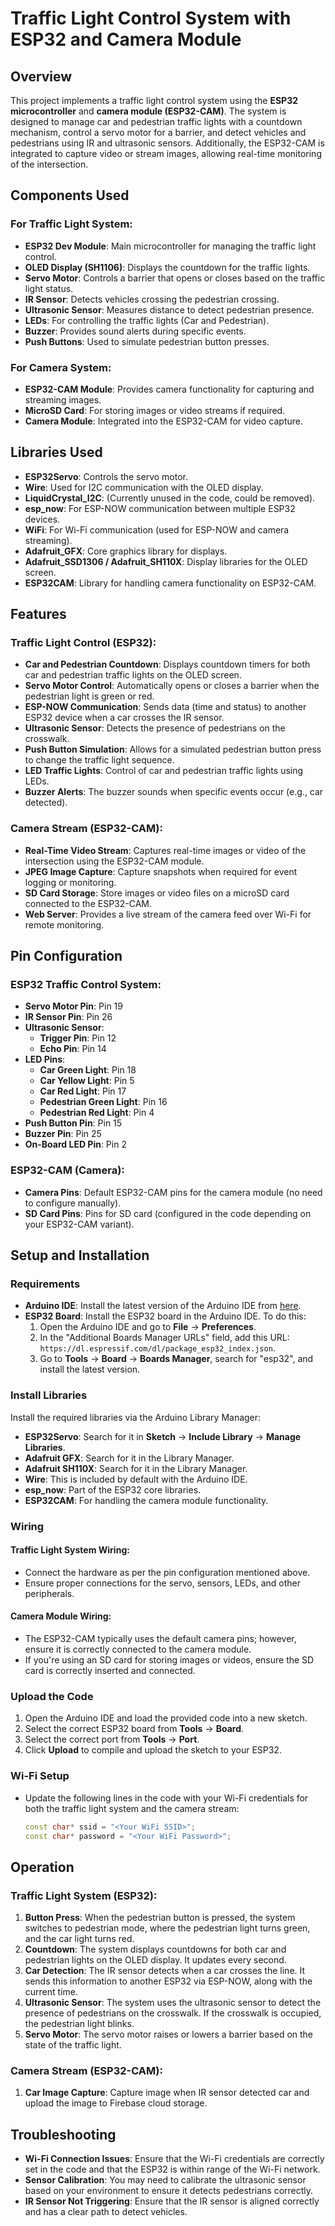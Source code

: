 
# Traffic Light Control System with ESP32 and Camera Module

## Overview
This project implements a traffic light control system using the **ESP32 microcontroller** and **camera module (ESP32-CAM)**. The system is designed to manage car and pedestrian traffic lights with a countdown mechanism, control a servo motor for a barrier, and detect vehicles and pedestrians using IR and ultrasonic sensors. Additionally, the ESP32-CAM is integrated to capture video or stream images, allowing real-time monitoring of the intersection.

## Components Used
### For Traffic Light System:
- **ESP32 Dev Module**: Main microcontroller for managing the traffic light control.
- **OLED Display (SH1106)**: Displays the countdown for the traffic lights.
- **Servo Motor**: Controls a barrier that opens or closes based on the traffic light status.
- **IR Sensor**: Detects vehicles crossing the pedestrian crossing.
- **Ultrasonic Sensor**: Measures distance to detect pedestrian presence.
- **LEDs**: For controlling the traffic lights (Car and Pedestrian).
- **Buzzer**: Provides sound alerts during specific events.
- **Push Buttons**: Used to simulate pedestrian button presses.

### For Camera System:
- **ESP32-CAM Module**: Provides camera functionality for capturing and streaming images.
- **MicroSD Card**: For storing images or video streams if required.
- **Camera Module**: Integrated into the ESP32-CAM for video capture.

## Libraries Used
- **ESP32Servo**: Controls the servo motor.
- **Wire**: Used for I2C communication with the OLED display.
- **LiquidCrystal_I2C**: (Currently unused in the code, could be removed).
- **esp_now**: For ESP-NOW communication between multiple ESP32 devices.
- **WiFi**: For Wi-Fi communication (used for ESP-NOW and camera streaming).
- **Adafruit_GFX**: Core graphics library for displays.
- **Adafruit_SSD1306 / Adafruit_SH110X**: Display libraries for the OLED screen.
- **ESP32CAM**: Library for handling camera functionality on ESP32-CAM.

## Features
### Traffic Light Control (ESP32):
- **Car and Pedestrian Countdown**: Displays countdown timers for both car and pedestrian traffic lights on the OLED screen.
- **Servo Motor Control**: Automatically opens or closes a barrier when the pedestrian light is green or red.
- **ESP-NOW Communication**: Sends data (time and status) to another ESP32 device when a car crosses the IR sensor.
- **Ultrasonic Sensor**: Detects the presence of pedestrians on the crosswalk.
- **Push Button Simulation**: Allows for a simulated pedestrian button press to change the traffic light sequence.
- **LED Traffic Lights**: Control of car and pedestrian traffic lights using LEDs.
- **Buzzer Alerts**: The buzzer sounds when specific events occur (e.g., car detected).

### Camera Stream (ESP32-CAM):
- **Real-Time Video Stream**: Captures real-time images or video of the intersection using the ESP32-CAM module.
- **JPEG Image Capture**: Capture snapshots when required for event logging or monitoring.
- **SD Card Storage**: Store images or video files on a microSD card connected to the ESP32-CAM.
- **Web Server**: Provides a live stream of the camera feed over Wi-Fi for remote monitoring.

## Pin Configuration

### ESP32 Traffic Control System:
- **Servo Motor Pin**: Pin 19
- **IR Sensor Pin**: Pin 26
- **Ultrasonic Sensor**:
  - **Trigger Pin**: Pin 12
  - **Echo Pin**: Pin 14
- **LED Pins**:
  - **Car Green Light**: Pin 18
  - **Car Yellow Light**: Pin 5
  - **Car Red Light**: Pin 17
  - **Pedestrian Green Light**: Pin 16
  - **Pedestrian Red Light**: Pin 4
- **Push Button Pin**: Pin 15
- **Buzzer Pin**: Pin 25
- **On-Board LED Pin**: Pin 2

### ESP32-CAM (Camera):
- **Camera Pins**: Default ESP32-CAM pins for the camera module (no need to configure manually).
- **SD Card Pins**: Pins for SD card (configured in the code depending on your ESP32-CAM variant).

## Setup and Installation

### Requirements
- **Arduino IDE**: Install the latest version of the Arduino IDE from [here](https://www.arduino.cc/en/software).
- **ESP32 Board**: Install the ESP32 board in the Arduino IDE. To do this:
  1. Open the Arduino IDE and go to **File** -> **Preferences**.
  2. In the "Additional Boards Manager URLs" field, add this URL: `https://dl.espressif.com/dl/package_esp32_index.json`.
  3. Go to **Tools** -> **Board** -> **Boards Manager**, search for "esp32", and install the latest version.

### Install Libraries
Install the required libraries via the Arduino Library Manager:
- **ESP32Servo**: Search for it in **Sketch** -> **Include Library** -> **Manage Libraries**.
- **Adafruit GFX**: Search for it in the Library Manager.
- **Adafruit SH110X**: Search for it in the Library Manager.
- **Wire**: This is included by default with the Arduino IDE.
- **esp_now**: Part of the ESP32 core libraries.
- **ESP32CAM**: For handling the camera module functionality.

### Wiring
#### Traffic Light System Wiring:
- Connect the hardware as per the pin configuration mentioned above.
- Ensure proper connections for the servo, sensors, LEDs, and other peripherals.
  
#### Camera Module Wiring:
- The ESP32-CAM typically uses the default camera pins; however, ensure it is correctly connected to the camera module.
- If you're using an SD card for storing images or videos, ensure the SD card is correctly inserted and connected.

### Upload the Code
1. Open the Arduino IDE and load the provided code into a new sketch.
2. Select the correct ESP32 board from **Tools** -> **Board**.
3. Select the correct port from **Tools** -> **Port**.
4. Click **Upload** to compile and upload the sketch to your ESP32.

### Wi-Fi Setup
- Update the following lines in the code with your Wi-Fi credentials for both the traffic light system and the camera stream:

  ```cpp
  const char* ssid = "<Your WiFi SSID>";
  const char* password = "<Your WiFi Password>";
  ```
  
## Operation

### Traffic Light System (ESP32):

1.  **Button Press**: When the pedestrian button is pressed, the system switches to pedestrian mode, where the pedestrian light turns green, and the car light turns red.
2.  **Countdown**: The system displays countdowns for both car and pedestrian lights on the OLED display. It updates every second.
3.  **Car Detection**: The IR sensor detects when a car crosses the line. It sends this information to another ESP32 via ESP-NOW, along with the current time.
4.  **Ultrasonic Sensor**: The system uses the ultrasonic sensor to detect the presence of pedestrians on the crosswalk. If the crosswalk is occupied, the pedestrian light blinks.
5.  **Servo Motor**: The servo motor raises or lowers a barrier based on the state of the traffic light.

### Camera Stream (ESP32-CAM):

1. **Car Image Capture**: Capture image when IR sensor detected car and upload the image to Firebase cloud storage.

## Troubleshooting

-   **Wi-Fi Connection Issues**: Ensure that the Wi-Fi credentials are correctly set in the code and that the ESP32 is within range of the Wi-Fi network.
-   **Sensor Calibration**: You may need to calibrate the ultrasonic sensor based on your environment to ensure it detects pedestrians correctly.
-   **IR Sensor Not Triggering**: Ensure that the IR sensor is aligned correctly and has a clear path to detect vehicles.
